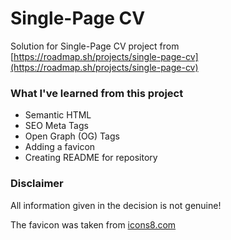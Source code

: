 # Single-Page CV

Solution for Single-Page CV project from [https://roadmap.sh/projects/single-page-cv](https://roadmap.sh/projects/single-page-cv)

### What I've learned from this project

* Semantic HTML
* SEO Meta Tags
* Open Graph (OG) Tags
* Adding a favicon
* Creating README for repository

### Disclaimer

All information given in the decision is not genuine!

The favicon was taken from [icons8.com](https://icons8.com/icons/set/favicon)

